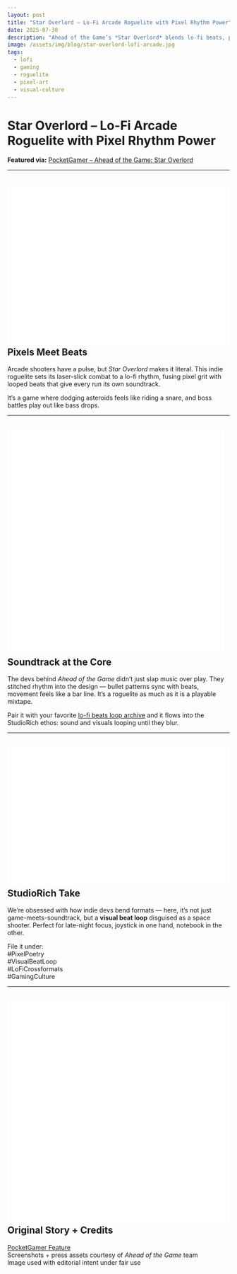 ```yaml
---
layout: post
title: "Star Overlord – Lo-Fi Arcade Roguelite with Pixel Rhythm Power"
date: 2025-07-30
description: "Ahead of the Game’s *Star Overlord* blends lo-fi beats, pixel aesthetics, and roguelite gameplay into a retro-futurist arcade vibe."
image: /assets/img/blog/star-overlord-lofi-arcade.jpg
tags:
  - lofi
  - gaming
  - roguelite
  - pixel-art
  - visual-culture
---
```


# Star Overlord – Lo-Fi Arcade Roguelite with Pixel Rhythm Power

**Featured via:** [PocketGamer – Ahead of the Game: Star Overlord](https://www.pocketgamer.com/ahead-of-the-game/star-overlord/)

---

## <img src="/assets/ui/gamecontroller.svg" alt="Game Controller icon" class="icon-sm" /> Pixels Meet Beats

Arcade shooters have a pulse, but _Star Overlord_ makes it literal. This indie roguelite sets its laser-slick combat to a lo-fi rhythm, fusing pixel grit with looped beats that give every run its own soundtrack.

It’s a game where dodging asteroids feels like riding a snare, and boss battles play out like bass drops.

---

## <img src="/assets/ui/musicnote.svg" alt="Music Note icon" class="icon-sm" /> Soundtrack at the Core

The devs behind _Ahead of the Game_ didn’t just slap music over play. They stitched rhythm into the design — bullet patterns sync with beats, movement feels like a bar line. It’s a roguelite as much as it is a playable mixtape.

Pair it with your favorite [lo-fi beats loop archive](/tracks/) and it flows into the StudioRich ethos: sound and visuals looping until they blur.

---

## <img src="/assets/ui/eye.svg" alt="Eye icon" class="icon-sm" /> StudioRich Take

We’re obsessed with how indie devs bend formats — here, it’s not just game-meets-soundtrack, but a **visual beat loop** disguised as a space shooter. Perfect for late-night focus, joystick in one hand, notebook in the other.

File it under:  
#PixelPoetry  
#VisualBeatLoop  
#LoFiCrossformats  
#GamingCulture

---

## <img src="/assets/ui/hollow-book.svg" alt="Hollow Book icon" class="icon-sm" /> Original Story + Credits

[PocketGamer Feature](https://www.pocketgamer.com/ahead-of-the-game/star-overlord/)  
Screenshots + press assets courtesy of _Ahead of the Game_ team  
Image used with editorial intent under fair use
